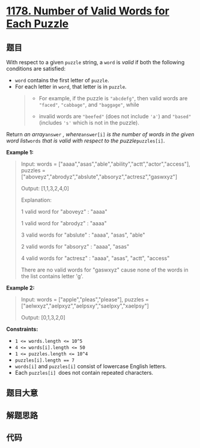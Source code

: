 # [1178. Number of Valid Words for Each Puzzle](https://leetcode.com/problems/number-of-valid-words-for-each-puzzle/)

## 题目

With respect to a given `puzzle` string, a `word` is _valid_ if both the
following conditions are satisfied:

- `word` contains the first letter of `puzzle`.
- For each letter in `word`, that letter is in `puzzle`.
  > - For example, if the puzzle is `"abcdefg"`, then valid words are `"faced"`, `"cabbage"`, and `"baggage"`, while
  >
  > - invalid words are `"beefed"` (does not include `'a'`) and `"based"` (includes `'s'` which is not in the puzzle).

Return _an array_`answer` _, where_`answer[i]` _is the number of words in the
given word list_`words` _that is valid with respect to the
puzzle_`puzzles[i]`.

**Example 1:**

> Input: words = ["aaaa","asas","able","ability","actt","actor","access"], puzzles = ["aboveyz","abrodyz","abslute","absoryz","actresz","gaswxyz"]
>
> Output: [1,1,3,2,4,0]
>
> Explanation:
>
> 1 valid word for "aboveyz" : "aaaa"
>
> 1 valid word for "abrodyz" : "aaaa"
>
> 3 valid words for "abslute" : "aaaa", "asas", "able"
>
> 2 valid words for "absoryz" : "aaaa", "asas"
>
> 4 valid words for "actresz" : "aaaa", "asas", "actt", "access"
>
> There are no valid words for "gaswxyz" cause none of the words in the list contains letter 'g'.

**Example 2:**

> Input: words = ["apple","pleas","please"], puzzles = ["aelwxyz","aelpxyz","aelpsxy","saelpxy","xaelpsy"]
>
> Output: [0,1,3,2,0]

**Constraints:**

- `1 <= words.length <= 10^5`
- `4 <= words[i].length <= 50`
- `1 <= puzzles.length <= 10^4`
- `puzzles[i].length == 7`
- `words[i]` and `puzzles[i]` consist of lowercase English letters.
- Each `puzzles[i] `does not contain repeated characters.

## 题目大意

## 解题思路

## 代码

```javascript

```
